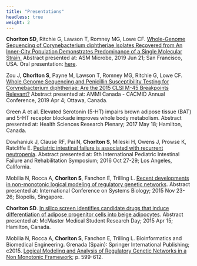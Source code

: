 ```yaml
---
title: "Presentations"
headless: true
weight: 2
---
```


**Chorlton SD**, Ritchie G, Lawson T, Romney MG, Lowe CF. [Whole-Genome Sequencing of Corynebacterium diphtheriae Isolates Recovered from An Inner-City Population Demonstrates Predominance of a Single Molecular Strain.](https://docs.google.com/presentation/d/1MrWmtdsFDqp8U63hGrD8-3GG6E4hZ8R6hTt1UUPEjkc/edit?usp=sharing) Abstract presented at: ASM Microbe, 2019 Jun 21; San Francisco, USA. Oral presentation: [here](https://docs.google.com/presentation/d/1O4nLaQ0agrwTAsj9JJI989peuQjQF5xyFGl5cuD48nc/edit?usp=sharing).

Zou J, **Chorlton S**, Payne M, Lawson T, Romney MG, Ritchie G, Lowe CF. [Whole Genome Sequencing and Penicillin Susceptibility Testing for Corynebacterium diphtheriae: Are the 2015 CLSI M-45 Breakpoints Relevant?](https://doi.org/10.3138/jammi_4.s1.abst-03) Abstract presented at: AMMI Canada - CACMID Annual Conference, 2019 Apr 4; Ottawa, Canada.

Green A et al. Elevated Serotonin (5-HT) impairs brown adipose tissue (BAT) and 5-HT receptor blockade improves whole body metabolism. Abstract presented at: Health Sciences Research Plenary; 2017 May 18; Hamilton, Canada.

Dowhaniuk J, Clause RF, Pai N, **Chorlton S**, Mileski H, Owens J, Prowse K, Ratcliffe E. [Pediatric intestinal failure is associated with recurrent neutropenia](IFNeutropeniaAbstractJuly2016.pdf). Abstract presented at: 9th International Pediatric Intestinal Failure and Rehabilitation Symposium; 2016 Oct 27-29; Los Angeles, California.

Mobilia N, Rocca A, **Chorlton S**, Fanchon E, Trilling L. [Recent developments in non-monotonic logical modeling of regulatory genetic networks](ICSB_2015.pdf). Abstract presented at: International Conference on Systems Biology; 2015 Nov 23-26; Biopolis, Singapore.

**Chorlton SD**. [In silico screen identifies candidate drugs that induce differentiation of adipose progenitor cells into beige adipocytes](MMRSD_2015.pdf). Abstract presented at: McMaster Medical Student Research Day; 2015 Apr 15; Hamilton, Canada.

Mobilia N, Rocca A, **Chorlton S**, Fanchon E, Trilling L. Bioinformatics and Biomedical Engineering. Grenada (Spain): Springer International Publishing; c2015. [Logical Modeling and Analysis of Regulatory Genetic Networks in a Non Monotonic Framework](https://link.springer.com/chapter/10.1007%2F978-3-319-16483-0_58); p. 599-612.
